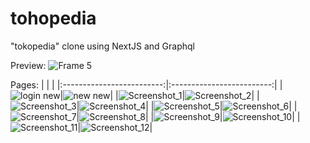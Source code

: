 # tohopedia
"tokopedia" clone using NextJS and Graphql

Preview:
![Frame 5](https://user-images.githubusercontent.com/86879174/170739054-b8a6e0e1-2767-4446-8ee3-ae369ef73764.png)

Pages:
| | |
|:-------------------------:|:-------------------------:|
|![login new](https://user-images.githubusercontent.com/86879174/170739218-dd9f94af-47f5-43e2-a701-af2361b89fd6.jpg)|![new new](https://user-images.githubusercontent.com/86879174/170739226-c6a04d72-83fd-4b10-b17c-72a5138adb3a.png)|
|![Screenshot_1](https://user-images.githubusercontent.com/86879174/170739255-8646a5a6-fc5b-44fb-8a67-5f1599857c12.png)|![Screenshot_2](https://user-images.githubusercontent.com/86879174/170739259-d52c35c5-2eb2-47e3-ac2a-019401f6e880.png)|
|![Screenshot_3](https://user-images.githubusercontent.com/86879174/170739262-f97ac6d6-fe29-4669-a585-ff397c002fce.png)|![Screenshot_4](https://user-images.githubusercontent.com/86879174/170739263-18c3b82c-555f-40f9-a04c-9d669b1aa437.png)|
|![Screenshot_5](https://user-images.githubusercontent.com/86879174/170739267-3d7b1607-4b80-4d90-b958-0982397552e9.png)|![Screenshot_6](https://user-images.githubusercontent.com/86879174/170739275-4c0ad0bc-34a0-4efc-89f8-7f3afd827bc0.png)|
|![Screenshot_7](https://user-images.githubusercontent.com/86879174/170739277-1867aaad-679a-43ba-965d-a58c4504cf5c.png)|![Screenshot_8](https://user-images.githubusercontent.com/86879174/170739280-b6d336e7-75be-48aa-985e-18f583af0c21.png)|
|![Screenshot_9](https://user-images.githubusercontent.com/86879174/170739287-8cd11e9d-dec0-4389-bbea-291085e898b6.png)|![Screenshot_10](https://user-images.githubusercontent.com/86879174/170739290-2b6c15de-de4b-4ba5-9e7b-ec9eba548766.png)|
|![Screenshot_11](https://user-images.githubusercontent.com/86879174/170739293-ae3d752d-e617-4655-8751-da49e8096753.png)|![Screenshot_12](https://user-images.githubusercontent.com/86879174/170739295-b13f4fba-44c4-402f-bf38-3e7af7faa407.png)|
